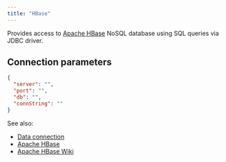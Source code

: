 ```yaml
---
title: "HBase"
---
```


Provides access to [Apache HBase](https://hbase.apache.org/) NoSQL database
using SQL queries via JDBC driver.

## Connection parameters

```json
{
  "server": "",
  "port": "",
  "db": "",
  "connString": ""
}
```

See also:

* [Data connection](../../access.md#data-connection)
* [Apache HBase](https://hbase.apache.org/)
* [Apache HBase Wiki](https://en.wikipedia.org/wiki/Apache_HBase)
